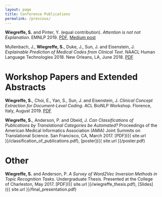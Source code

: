 ```yaml
---
layout: page
title: Conference Publications
permalink: /previous/
---
```


**Wiegreffe, S.** and Pinter, Y. (equal contribution). *Attention is not not Explanation*. EMNLP 2019. [PDF](https://arxiv.org/abs/1908.04626), [Medium post](https://medium.com/@yuvalpinter/attention-is-not-not-explanation-dbc25b534017)


Mullenbach, J., **Wiegreffe, S.**, Duke, J., Sun, J. and Eisenstein, J. *Explainable Prediction of Medical Codes from Clinical Text*. NAACL Human Language Technologies 2018. New Orleans, LA, June 2018. [PDF](https://arxiv.org/abs/1802.05695)



# Workshop Papers and Extended Abstracts
**Wiegreffe, S.**, Choi, E., Yan, S., Sun, J. and Eisenstein, J. *Clinical Concept Extraction for Document-Level Coding*. ACL BioNLP Workshop. Florence, Italy, August 2019. [PDF](https://arxiv.org/abs/1906.03380)

**Wiegreffe, S.**, Anderson, P. and Obeid, J. *Can Classifications of Publications by Translational Categories be Automated?* Proceedings of the American Medical Informatics Association (AMIA) Joint Summits on Translational Science. San Francisco, CA, March 2017. [PDF]({{ site.url }}/classification_of_publications.pdf), [poster]({{ site.url }}/poster.pdf)

# Other

**Wiegreffe, S.** and Anderson, P. *A Survey of Word2Vec Inversion Methods in Topic Recognition Tasks*. Undergraduate Thesis. Presented at the College of Charleston, May 2017. [PDF]({{ site.url }}/wiegreffe_thesis.pdf), [Slides]({{ site.url }}/final_presentation.pdf)
